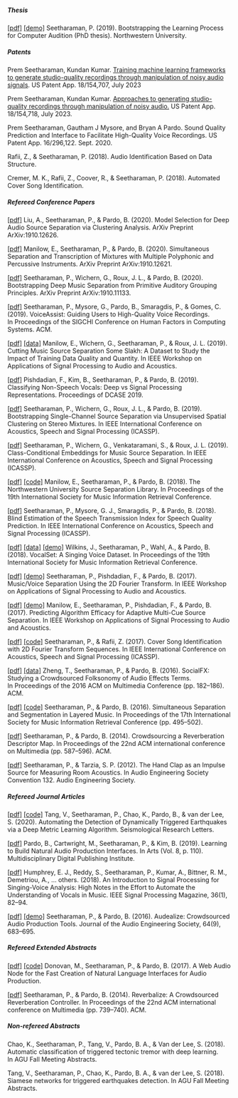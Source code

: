 
##### Thesis

[\[pdf\]](https://pseeth.github.io/public/papers/thesis.pdf) [\[demo\]](https://pseeth.github.io/public/thesis) Seetharaman, P. (2019). Bootstrapping the Learning Process for Computer Audition (PhD thesis). Northwestern University.

##### Patents

Prem Seetharaman, Kundan Kumar. [Training machine learning frameworks to generate studio-quality recordings through manipulation of noisy audio signals](https://patents.google.com/patent/US20230230609A1/en). US Patent App. 18/154,707, July 2023

Prem Seetharaman, Kundan Kumar. [Approaches to generating studio-quality recordings through manipulation of noisy audio.](https://scholar.google.com/scholar?oi=bibs\&cluster=5989627645918136881\&btnI=1\&hl=en) US Patent App. 18/154,718, July 2023.

Prem Seetharaman, Gautham J Mysore, and Bryan A Pardo. Sound Quality Prediction and Interface to Facilitate High-Quality Voice Recordings. US Patent App. 16/296,122. Sept. 2020.

Rafii, Z., & Seetharaman, P. (2018). Audio Identification Based on Data Structure.

Cremer, M. K., Rafii, Z., Coover, R., & Seetharaman, P. (2018). Automated Cover Song Identification.

##### Refereed Conference Papers

[\[pdf\]](https://arxiv.org/pdf/1910.12626.pdf) Liu, A., Seetharaman, P., & Pardo, B. (2020). Model Selection for Deep Audio Source Separation via Clustering Analysis. ArXiv Preprint ArXiv:1910.12626.

[\[pdf\]](https://arxiv.org/pdf/1910.12621.pdf) Manilow, E., Seetharaman, P., & Pardo, B. (2020). Simultaneous Separation and Transcription of Mixtures with Multiple Polyphonic and Percussive Instruments. ArXiv Preprint ArXiv:1910.12621.

[\[pdf\]](https://arxiv.org/pdf/1910.11133.pdf) Seetharaman, P., Wichern, G., Roux, J. L., & Pardo, B. (2020). Bootstrapping Deep Music Separation from Primitive Auditory Grouping Principles. ArXiv Preprint ArXiv:1910.11133.

[\[pdf\]](https://pseeth.github.io/public/papers/seetharaman_voiceassist_chi19.pdf) Seetharaman, P., Mysore, G., Pardo, B., Smaragdis, P., & Gomes, C. (2019). VoiceAssist: Guiding Users to High-Quality Voice Recordings. In Proceedings of the SIGCHI Conference on Human Factors in Computing Systems. ACM.

[\[pdf\]](https://pseeth.github.io/public/papers/manilow_wichern_seetharaman_le_roux_waspaa19.pdf) [\[data\]](https://www.slakh.com/) Manilow, E., Wichern, G., Seetharaman, P., & Roux, J. L. (2019). Cutting Music Source Separation Some Slakh: A Dataset to Study the Impact of Training Data Quality and Quantity. In IEEE Workshop on Applications of Signal Processing to Audio and Acoustics.

[\[pdf\]](https://pseeth.github.io/public/papers/pishdadian_kim_seetharaman_pardo_dcase2019.pdf) Pishdadian, F., Kim, B., Seetharaman, P., & Pardo, B. (2019). Classifying Non-Speech Vocals: Deep vs Signal Processing Representations. Proceedings of DCASE 2019.

[\[pdf\]](https://pseeth.github.io/public/papers/seetharaman_bootstrapping_icassp19.pdf) Seetharaman, P., Wichern, G., Roux, J. L., & Pardo, B. (2019). Bootstrapping Single-Channel Source Separation via Unsupervised Spatial Clustering on Stereo Mixtures. In IEEE International Conference on Acoustics, Speech and Signal Processing (ICASSP).

[\[pdf\]](https://pseeth.github.io/public/papers/seetharaman_class_icassp19.pdf) Seetharaman, P., Wichern, G., Venkataramani, S., & Roux, J. L. (2019). Class-Conditional Embeddings for Music Source Separation. In IEEE International Conference on Acoustics, Speech and Signal Processing (ICASSP).

[\[pdf\]](https://pseeth.github.io/public/papers/manilow_seetharaman_ismir18.pdf) [\[code\]](https://github.com/interactiveaudiolab/nussl) Manilow, E., Seetharaman, P., & Pardo, B. (2018). The Northwestern University Source Separation Library. In Proceedings of the 19th International Society for Music Information Retrieval Conference.

[\[pdf\]](https://pseeth.github.io/public/papers/seetharaman_mysore_icassp18.pdf) Seetharaman, P., Mysore, G. J., Smaragdis, P., & Pardo, B. (2018). Blind Estimation of the Speech Transmission Index for Speech Quality Prediction. In IEEE International Conference on Acoustics, Speech and Signal Processing (ICASSP).

[\[pdf\]](https://pseeth.github.io/public/papers/wilkins_seetharaman_ismir18.pdf) [\[data\]](https://zenodo.org/record/1193957) [\[demo\]](https://interactiveaudiolab.github.io/demos/vocalset) Wilkins, J., Seetharaman, P., Wahl, A., & Pardo, B. (2018). VocalSet: A Singing Voice Dataset. In Proceedings of the 19th International Society for Music Information Retrieval Conference.

[\[pdf\]](https://pseeth.github.io/publications/public/papers/seetharaman_2dft_waspaa2017.pdf) [\[demo\]](https://interactiveaudiolab.github.io/demos/2dft) Seetharaman, P., Pishdadian, F., & Pardo, B. (2017). Music/Voice Separation Using the 2D Fourier Transform. In IEEE Workshop on Applications of Signal Processing to Audio and Acoustics.

[\[pdf\]](https://pseeth.github.io/public/papers/manilow_seetharaman_pishdadian_waspaa2017.pdf) [\[demo\]](https://interactiveaudiolab.github.io/demos/multicue) Manilow, E., Seetharaman, P., Pishdadian, F., & Pardo, B. (2017). Predicting Algorithm Efficacy for Adaptive Multi-Cue Source Separation. In IEEE Workshop on Applications of Signal Processing to Audio and Acoustics.

[\[pdf\]](https://pseeth.github.io/public/papers/seetharaman_rafii_icassp17.pdf) [\[code\]](https://github.com/pseeth/coversong_identification) Seetharaman, P., & Rafii, Z. (2017). Cover Song Identification with 2D Fourier Transform Sequences. In IEEE International Conference on Acoustics, Speech and Signal Processing (ICASSP).

[\[pdf\]](https://pseeth.github.io/public/papers/zheng_seetharaman_pardo_acmmm.pdf) [\[data\]](http://music.eecs.northwestern.edu/data/socialfx/) Zheng, T., Seetharaman, P., & Pardo, B. (2016). SocialFX: Studying a Crowdsourced Folksonomy of Audio Effects Terms. In Proceedings of the 2016 ACM on Multimedia Conference (pp. 182–186). ACM.

[\[pdf\]](https://pseeth.github.io/public/papers/seetharaman_pardo_ismir16.pdf) [\[code\]](https://github.com/interactiveaudiolab/separation_segmentation_ismir) Seetharaman, P., & Pardo, B. (2016). Simultaneous Separation and Segmentation in Layered Music. In Proceedings of the 17th International Society for Music Information Retrieval Conference (pp. 495–502).

[\[pdf\]](https://pseeth.github.io/public/papers/seetharaman_pardo_acmmm14.pdf) Seetharaman, P., & Pardo, B. (2014). Crowdsourcing a Reverberation Descriptor Map. In Proceedings of the 22nd ACM international conference on Multimedia (pp. 587–596). ACM.

[\[pdf\]](https://pseeth.github.io/public/papers/seetharaman_tarzia_aes12.pdf) Seetharaman, P., & Tarzia, S. P. (2012). The Hand Clap as an Impulse Source for Measuring Room Acoustics. In Audio Engineering Society Convention 132. Audio Engineering Society.

##### Refereed Journal Articles

[\[pdf\]](https://pseeth.github.io/public/papers/tang_seetharaman_srl2020.pdf) [\[code\]](https://github.com/interactiveaudiolab/earthquakes) Tang, V., Seetharaman, P., Chao, K., Pardo, B., & van der Lee, S. (2020). Automating the Detection of Dynamically Triggered Earthquakes via a Deep Metric Learning Algorithm. Seismological Research Letters.

[\[pdf\]](https://pseeth.github.io/public/papers/pardo_cartwright_seetharaman_kim_arts19.pdf) Pardo, B., Cartwright, M., Seetharaman, P., & Kim, B. (2019). Learning to Build Natural Audio Production Interfaces. In Arts (Vol. 8, p. 110). Multidisciplinary Digital Publishing Institute.

[\[pdf\]](https://pseeth.github.io/public/papers/humphrey_spm19.pdf) Humphrey, E. J., Reddy, S., Seetharaman, P., Kumar, A., Bittner, R. M., Demetriou, A., … others. (2018). An Introduction to Signal Processing for Singing-Voice Analysis: High Notes in the Effort to Automate the Understanding of Vocals in Music. IEEE Signal Processing Magazine, 36(1), 82–94.

[\[pdf\]](https://pseeth.github.io/public/papers/seetharaman_pardo_audealize_jaes.pdf) [\[demo\]](https://audealize.appspot.com/) Seetharaman, P., & Pardo, B. (2016). Audealize: Crowdsourced Audio Production Tools. Journal of the Audio Engineering Society, 64(9), 683–695.

##### Refereed Extended Abstracts

[\[pdf\]](https://pseeth.github.io/public/papers/donovan_seetharaman_web_audio.pdf) [\[code\]](https://interactiveaudiolab.github.io/audealize_api) Donovan, M., Seetharaman, P., & Pardo, B. (2017). A Web Audio Node for the Fast Creation of Natural Language Interfaces for Audio Production.

[\[pdf\]](https://pseeth.github.io/public/papers/seetharaman_pardo_td_acmmm14.pdf) Seetharaman, P., & Pardo, B. (2014). Reverbalize: A Crowdsourced Reverberation Controller. In Proceedings of the 22nd ACM international conference on Multimedia (pp. 739–740). ACM.

##### Non-refereed Abstracts

Chao, K., Seetharaman, P., Tang, V., Pardo, B. A., & Van der Lee, S. (2018). Automatic classification of triggered tectonic tremor with deep learning. In AGU Fall Meeting Abstracts.

Tang, V., Seetharaman, P., Chao, K., Pardo, B. A., & van der Lee, S. (2018). Siamese networks for triggered earthquakes detection. In AGU Fall Meeting Abstracts.
